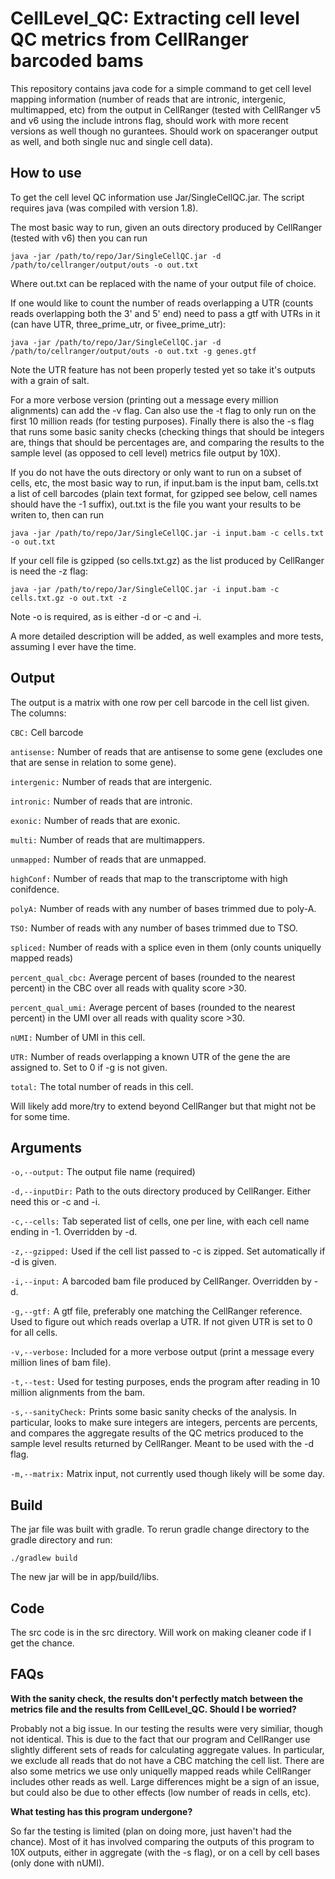 # CellLevel_QC: Extracting cell level QC metrics from CellRanger barcoded bams

This repository contains java code for a simple command to get cell level mapping information (number of reads that are intronic, intergenic, multimapped, etc) from the output in CellRanger (tested with CellRanger v5 and v6 using the include introns flag, should work with more recent versions as well though no gurantees. Should work on spaceranger output as well, and both single nuc and single cell data).

## How to use

To get the cell level QC information use Jar/SingleCellQC.jar. The script requires java (was compiled with version 1.8). 

The most basic way to run, given an outs directory produced by CellRanger (tested with v6) then you can run

```
java -jar /path/to/repo/Jar/SingleCellQC.jar -d /path/to/cellranger/output/outs -o out.txt
```

Where out.txt can be replaced with the name of your output file of choice.

If one would like to count the number of reads overlapping a UTR (counts reads overlapping both the 3' and 5' end) need to pass a gtf with UTRs in it (can have UTR, three_prime_utr, or fivee_prime_utr):

```
java -jar /path/to/repo/Jar/SingleCellQC.jar -d /path/to/cellranger/output/outs -o out.txt -g genes.gtf
```

Note the UTR feature has not been properly tested yet so take it's outputs with a grain of salt.

For a more verbose version (printing out a message every million alignments) can add the -v flag. Can also use the -t flag to only run on the first 10 million reads (for testing purposes). Finally there is also the -s flag that runs some basic sanity checks (checking things that should be integers are, things that should be percentages are, and comparing the results to the sample level (as opposed to cell level) metrics file output by 10X).

If you do not have the outs directory or only want to run on a subset of cells, etc, the most basic way to run, if input.bam is the input bam, cells.txt a list of cell barcodes (plain text format, for gzipped see below, cell names should have the -1 suffix), out.txt is the file you want your results to be writen to, then can run

```
java -jar /path/to/repo/Jar/SingleCellQC.jar -i input.bam -c cells.txt -o out.txt
```

If your cell file is gzipped (so cells.txt.gz) as the list produced by CellRanger is need the -z flag:

```
java -jar /path/to/repo/Jar/SingleCellQC.jar -i input.bam -c cells.txt.gz -o out.txt -z
```

Note -o is required, as is either -d or -c and -i.

A more detailed description will be added, as well examples and more tests, assuming I ever have the time.

## Output

The output is a matrix with one row per cell barcode in the cell list given. The columns:

`CBC:` Cell barcode

`antisense:` Number of reads that are antisense to some gene (excludes one that are sense in relation to some gene).

`intergenic:` Number of reads that are intergenic.

`intronic:` Number of reads that are intronic.

`exonic:` Number of reads that are exonic.

`multi:` Number of reads that are multimappers.

`unmapped:` Number of reads that are unmapped.

`highConf:` Number of reads that map to the transcriptome with high conifdence.

`polyA:` Number of reads with any number of bases trimmed due to poly-A.

`TSO:` Number of reads with any number of bases trimmed due to TSO.

`spliced:` Number of reads with a splice even in them (only counts uniquelly mapped reads)

`percent_qual_cbc:` Average percent of bases (rounded to the nearest percent) in the CBC over all reads with quality score >30.

`percent_qual_umi:` Average percent of bases (rounded to the nearest percent) in the UMI over all reads with quality score >30.

`nUMI:` Number of UMI in this cell.

`UTR:` Number of reads overlapping a known UTR of the gene the are assigned to. Set to 0 if -g is not given.

`total:` The total number of reads in this cell.

Will likely add more/try to extend beyond CellRanger but that might not be for some time.

## Arguments

`-o,--output:` The output file name (required)

`-d,--inputDir:` Path to the outs directory produced by CellRanger. Either need this or -c and -i.

`-c,--cells:` Tab seperated list of cells, one per line, with each cell name ending in -1. Overridden by -d. 

`-z,--gzipped:` Used if the cell list passed to -c is zipped. Set automatically if -d is given.

`-i,--input:` A barcoded bam file produced by CellRanger. Overridden by -d.
 
 `-g,--gtf:` A gtf file, preferably one matching the CellRanger reference. Used to figure out which reads overlap a UTR. If not given UTR is set to 0 for all cells.

 `-v,--verbose:` Included for a more verbose output (print a message every million lines of bam file).

 `-t,--test:` Used for testing purposes, ends the program after reading in 10 million alignments from the bam.

 `-s,--sanityCheck:` Prints some basic sanity checks of the analysis. In particular, looks to make sure integers are integers, percents are percents, and compares the aggregate results of the QC metrics produced to the sample level results returned by CellRanger. Meant to be used with the -d flag.

 `-m,--matrix:` Matrix input, not currently used though likely will be some day.


## Build

The jar file was built with gradle. To rerun gradle change directory to the gradle directory and run:

```
./gradlew build
```

The new jar will be in app/build/libs.

## Code

The src code is in the src directory. Will work on making cleaner code if I get the chance.

## FAQs

**With the sanity check, the results don't perfectly match between the metrics file and the results from CellLevel_QC. Should I be worried?**

Probably not a big issue. In our testing the results were very similiar, though not identical. This is due to the fact that our program and CellRanger use slightly different sets of reads for calculating aggregate values. In particular, we exclude all reads that do not have a CBC matching the cell list. There are also some metrics we use only uniquelly mapped reads while CellRanger includes other reads as well. Large differences might be a sign of an issue, but could also be due to other effects (low number of reads in cells, etc).

**What testing has this program undergone?**

So far the testing is limited (plan on doing more, just haven't had the chance). Most of it has involved comparing the outputs of this program to 10X outputs, either in aggregate (with the -s flag), or on a cell by cell bases (only done with nUMI).
